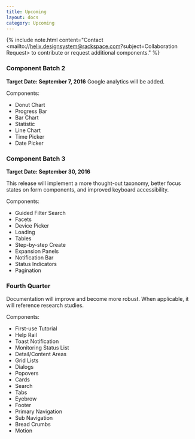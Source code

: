 ```yaml
---
title: Upcoming
layout: docs
category: Upcoming
---
```


{% include note.html content="Contact <mailto://helix.designsystem@rackspace.com?subject=Collaboration Request> to contribute or request additional components." %}

### Component Batch 2

**Target Date: September 7, 2016**
Google analytics will be added.

Components:
- Donut Chart
- Progress Bar
- Bar Chart
- Statistic
- Line Chart
- Time Picker
- Date Picker

### Component Batch 3

**Target Date: September 30, 2016**

This release will implement a more thought-out taxonomy, better focus states on
form components, and improved keyboard accessibility.

Components:
- Guided Filter Search
- Facets
- Device Picker
- Loading
- Tables
- Step-by-step Create
- Expansion Panels
- Notification Bar
- Status Indicators
- Pagination

### Fourth Quarter

Documentation will improve and become more robust. When applicable, it will
reference research studies.

Components:
- First-use Tutorial
- Help Rail
- Toast Notification
- Monitoring Status List
- Detail/Content Areas
- Grid Lists
- Dialogs
- Popovers
- Cards
- Search
- Tabs
- Eyebrow
- Footer
- Primary Navigation
- Sub Navigation
- Bread Crumbs
- Motion

